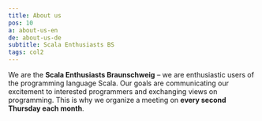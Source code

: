 ```yaml
---
title: About us
pos: 10
a: about-us-en
de: about-us-de
subtitle: Scala Enthusiasts BS
tags: col2
---
```


We are the **Scala Enthusiasts Braunschweig** – we are enthusiastic users of the programming language Scala.
Our goals are communicating our excitement to interested programmers and exchanging views on programming.
This is why we organize a meeting on **every second Thursday each month**.